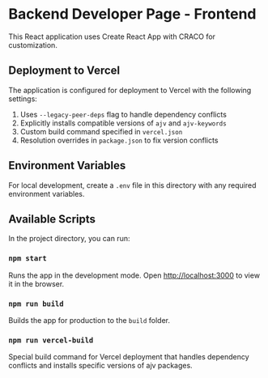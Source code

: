 # Backend Developer Page - Frontend

This React application uses Create React App with CRACO for customization.

## Deployment to Vercel

The application is configured for deployment to Vercel with the following settings:

1. Uses `--legacy-peer-deps` flag to handle dependency conflicts
2. Explicitly installs compatible versions of `ajv` and `ajv-keywords`
3. Custom build command specified in `vercel.json`
4. Resolution overrides in `package.json` to fix version conflicts

## Environment Variables

For local development, create a `.env` file in this directory with any required environment variables.

## Available Scripts

In the project directory, you can run:

### `npm start`

Runs the app in the development mode.
Open [http://localhost:3000](http://localhost:3000) to view it in the browser.

### `npm run build`

Builds the app for production to the `build` folder.

### `npm run vercel-build`

Special build command for Vercel deployment that handles dependency conflicts and installs specific versions of ajv packages.
